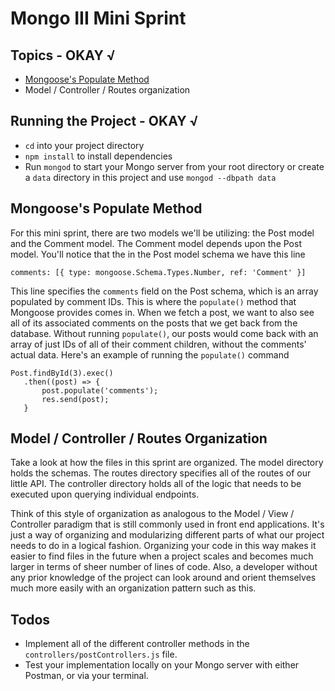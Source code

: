 # Mongo III Mini Sprint

## Topics - OKAY √
 * [Mongoose's Populate Method](http://mongoosejs.com/docs/populate.html)
 * Model / Controller / Routes organization

## Running the Project - OKAY √
 * `cd` into your project directory
 * `npm install` to install dependencies
 * Run `mongod` to start your Mongo server from your root directory or create a `data` directory in this project and use `mongod --dbpath data`

## Mongoose's Populate Method
 For this mini sprint, there are two models we'll be utilizing: the Post model and the Comment model.
 The Comment model depends upon the Post model. You'll notice that the in the Post model schema we have this line
 ```
 comments: [{ type: mongoose.Schema.Types.Number, ref: 'Comment' }]
 ```
 This line specifies the `comments` field on the Post schema, which is an array populated by comment IDs.
 This is where the `populate()` method that Mongoose provides comes in. When we fetch a post, we want to
 also see all of its associated comments on the posts that we get back from the database. Without running
 `populate()`, our posts would come back with an array of just IDs of all of their comment children, without
 the comments' actual data. Here's an example of running the `populate()` command
 ```
 Post.findById(3).exec()
	.then((post) => {
		post.populate('comments');
		res.send(post);
	}
 ```

## Model / Controller / Routes Organization
 Take a look at how the files in this sprint are organized. The model directory holds the schemas. The routes
 directory specifies all of the routes of our little API. The controller directory holds all of the logic that
 needs to be executed upon querying individual endpoints.

 Think of this style of organization as analogous to the Model / View / Controller paradigm that is still commonly
 used in front end applications. It's just a way of organizing and modularizing different parts of what our project
 needs to do in a logical fashion. Organizing your code in this way makes it easier to find files in the future
 when a project scales and becomes much larger in terms of sheer number of lines of code. Also, a developer without
 any prior knowledge of the project can look around and orient themselves much more easily with an organization
 pattern such as this.

## Todos
 * Implement all of the different controller methods in the `controllers/postControllers.js` file.
 * Test your implementation locally on your Mongo server with either Postman, or via your terminal.
